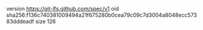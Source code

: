 version https://git-lfs.github.com/spec/v1
oid sha256:f136c740381009494a21f675280b0cea79c09c7d3004a8048ecc57383dddeadf
size 126
